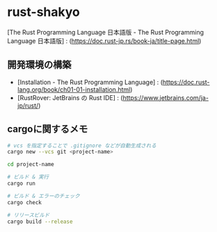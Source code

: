 # rust-shakyo

[The Rust Programming Language 日本語版 - The Rust Programming Language 日本語版] : (https://doc.rust-jp.rs/book-ja/title-page.html)

## 開発環境の構築

- [Installation - The Rust Programming Language] : (https://doc.rust-lang.org/book/ch01-01-installation.html)
- [RustRover: JetBrains の Rust IDE] : (https://www.jetbrains.com/ja-jp/rust/)

## cargoに関するメモ

```bash
# vcs を指定することで .gitignore などが自動生成される
cargo new --vcs git <project-name>

cd project-name

# ビルド & 実行
cargo run

# ビルド & エラーのチェック
cargo check

# リリースビルド
cargo build --release
```
